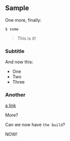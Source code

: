 ## Sample

One more, finally:

```
$ some 
```

> This is it!

### Subtitle

And now this:

- One
- Two
- Three


### Another

[a link](https://aws.com)

More?


Can we now have `the build`?

NOW!
